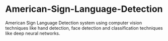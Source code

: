 # American-Sign-Language-Detection
American Sign Language Detection system using computer vision techniques like hand detection, face detection and classification techniques like deep neural networks.
